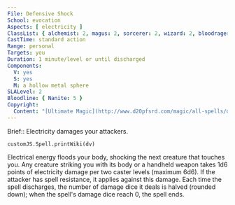 ```yaml
---
File: Defensive Shock
School: evocation
Aspects: [ electricity ]
ClassList: { alchemist: 2, magus: 2, sorcerer: 2, wizard: 2, bloodrager: 2, occultist: 2 }
CastTime: standard action
Range: personal
Targets: you
Duration: 1 minute/level or until discharged
Components:
  V: yes
  S: yes
  M: a hollow metal sphere
SLALevel: 2
Bloodline: { Nanite: 5 }
Copyright:
  Content: "[Ultimate Magic](http://www.d20pfsrd.com/magic/all-spells/d/defensive-shock)"
---
```

Brief:: Electricity damages your attackers.

```dataviewjs
customJS.Spell.printWiki(dv)
```

Electrical energy floods your body, shocking the next creature that touches you. Any creature striking you with its body or a handheld weapon takes 1d6 points of electricity damage per two caster levels (maximum 6d6). If the attacker has spell resistance, it applies against this damage. Each time the spell discharges, the number of damage dice it deals is halved (rounded down); when the spell's damage dice reach 0, the spell ends.
